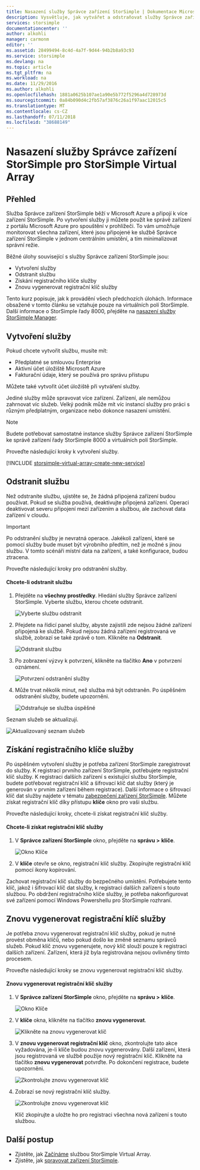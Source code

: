 ```yaml
---
title: Nasazení služby Správce zařízení StorSimple | Dokumentace Microsoftu
description: Vysvětluje, jak vytvářet a odstraňovat služby Správce zařízení StorSimple na webu Azure Portal a popisuje, jak spravovat registrační klíč služby.
services: storsimple
documentationcenter: ''
author: alkohli
manager: carmonm
editor: ''
ms.assetid: 28499494-8c4d-4a7f-9d44-94b2b8a93c93
ms.service: storsimple
ms.devlang: na
ms.topic: article
ms.tgt_pltfrm: na
ms.workload: na
ms.date: 11/29/2016
ms.author: alkohli
ms.openlocfilehash: 1881a0625b107ae1a90e5b772f5296a4d728973d
ms.sourcegitcommit: 0a84b090d4c2fb57af3876c26a1f97aac12015c5
ms.translationtype: MT
ms.contentlocale: cs-CZ
ms.lasthandoff: 07/11/2018
ms.locfileid: "38688149"
---
```

# <a name="deploy-the-storsimple-device-manager-service-for-storsimple-virtual-array"></a>Nasazení služby Správce zařízení StorSimple pro StorSimple Virtual Array
## <a name="overview"></a>Přehled

Služba Správce zařízení StorSimple běží v Microsoft Azure a připojí k více zařízení StorSimple. Po vytvoření služby ji můžete použít ke správě zařízení z portálu Microsoft Azure pro spouštění v prohlížeči. To vám umožňuje monitorovat všechna zařízení, které jsou připojené ke službě Správce zařízení StorSimple v jednom centrálním umístění, a tím minimalizovat správní režie.

Běžné úlohy související s služby Správce zařízení StorSimple jsou:

* Vytvoření služby
* Odstranit službu
* Získání registračního klíče služby
* Znovu vygenerovat registrační klíč služby

Tento kurz popisuje, jak k provádění všech předchozích úlohách. Informace obsažené v tomto článku se vztahuje pouze na virtuálních polí StorSimple. Další informace o StorSimple řady 8000, přejděte na [nasazení služby StorSimple Manager](storsimple-manage-service.md).

## <a name="create-a-service"></a>Vytvoření služby

Pokud chcete vytvořit službu, musíte mít:

* Předplatné se smlouvou Enterprise
* Aktivní účet úložiště Microsoft Azure
* Fakturační údaje, který se používá pro správu přístupu

Můžete také vytvořit účet úložiště při vytváření služby.

Jediné služby může spravovat více zařízení. Zařízení, ale nemůžou zahrnovat víc služeb. Velký podnik může mít víc instancí služby pro práci s různým předplatným, organizace nebo dokonce nasazení umístění.

> [!NOTE]
> Budete potřebovat samostatné instance služby Správce zařízení StorSimple ke správě zařízení řady StorSimple 8000 a virtuálních polí StorSimple.


Proveďte následující kroky k vytvoření služby.

[!INCLUDE [storsimple-virtual-array-create-new-service](../../includes/storsimple-virtual-array-create-new-service.md)]

## <a name="delete-a-service"></a>Odstranit službu

Než odstraníte službu, ujistěte se, že žádná připojená zařízení budou používat. Pokud se služba používá, deaktivujte připojená zařízení. Operaci deaktivovat severu připojení mezi zařízením a službou, ale zachovat data zařízení v cloudu.

> [!IMPORTANT]
> Po odstranění služby je nevratná operace. Jakékoli zařízení, které se pomocí služby bude muset být výrobního předtím, než je možné s jinou službu. V tomto scénáři místní data na zařízení, a také konfigurace, budou ztracena.
 

Proveďte následující kroky pro odstranění služby.

#### <a name="to-delete-a-service"></a>Chcete-li odstranit službu

1. Přejděte na **všechny prostředky**. Hledání služby Správce zařízení StorSimple. Vyberte službu, kterou chcete odstranit.
   
    ![Vyberte službu odstranit](./media/storsimple-virtual-array-manage-service/deleteservice2.png)
2. Přejdete na řídicí panel služby, abyste zajistili zde nejsou žádné zařízení připojená ke službě. Pokud nejsou žádná zařízení registrovaná ve službě, zobrazí se také zprávě o tom. Klikněte na **Odstranit**.
   
    ![Odstranit službu](./media/storsimple-virtual-array-manage-service/deleteservice3.png)

3. Po zobrazení výzvy k potvrzení, klikněte na tlačítko **Ano** v potvrzení oznámení. 
   
    ![Potvrzení odstranění služby](./media/storsimple-virtual-array-manage-service/deleteservice4.png)
4. Může trvat několik minut, než služba má být odstraněn. Po úspěšném odstranění služby, budete upozorněni.
   
    ![Odstraňuje se služba úspěšné](./media/storsimple-virtual-array-manage-service/deleteservice6.png)

Seznam služeb se aktualizují.

 ![Aktualizovaný seznam služeb](./media/storsimple-virtual-array-manage-service/deleteservice7.png)

## <a name="get-the-service-registration-key"></a>Získání registračního klíče služby
Po úspěšném vytvoření služby je potřeba zařízení StorSimple zaregistrovat do služby. K registraci prvního zařízení StorSimple, potřebujete registrační klíč služby. K registraci dalších zařízení s existující službu StorSimple, budete potřebovat registrační klíč a šifrovací klíč dat služby (který je generován v prvním zařízení během registrace). Další informace o šifrovací klíč dat služby najdete v tématu [zabezpečení zařízení StorSimple](storsimple-security.md). Můžete získat registrační klíč díky přístupu **klíče** okno pro vaši službu.

Proveďte následující kroky, chcete-li získat registrační klíč služby.

#### <a name="to-get-the-service-registration-key"></a>Chcete-li získat registrační klíč služby
1. V **Správce zařízení StorSimple** okno, přejděte na **správu &gt;**  **klíče**.
   
   ![Okno Klíče](./media/storsimple-virtual-array-manage-service/getregkey2.png)
2. V **klíče** otevře se okno, registrační klíč služby. Zkopírujte registrační klíč pomocí ikony kopírování. 

Zachovat registrační klíč služby do bezpečného umístění. Potřebujete tento klíč, jakož i šifrovací klíč dat služby, k registraci dalších zařízení s touto službou. Po obdržení registračního klíče služby, je potřeba nakonfigurovat své zařízení pomocí Windows Powershellu pro StorSimple rozhraní.

## <a name="regenerate-the-service-registration-key"></a>Znovu vygenerovat registrační klíč služby
Je potřeba znovu vygenerovat registrační klíč služby, pokud je nutné provést obměna klíčů, nebo pokud došlo ke změně seznamu správců služeb. Pokud klíč znovu vygenerujete, nový klíč slouží pouze k registraci dalších zařízení. Zařízení, která již byla registrována nejsou ovlivněny tímto procesem.

Proveďte následující kroky se znovu vygenerovat registrační klíč služby.

#### <a name="to-regenerate-the-service-registration-key"></a>Znovu vygenerovat registrační klíč služby
1. V **Správce zařízení StorSimple** okno, přejděte na **správu &gt;**  **klíče**.
   
   ![Okno Klíče](./media/storsimple-virtual-array-manage-service/getregkey2.png)
2. V **klíče** okna, klikněte na tlačítko **znovu vygenerovat**.
   
   ![Klikněte na znovu vygenerovat klíč](./media/storsimple-virtual-array-manage-service/getregkey5.png)
3. V **znovu vygenerovat registrační klíč** okno, zkontrolujte tato akce vyžadována, je-li klíče budou znovu vygenerovány. Další zařízení, která jsou registrovaná ve službě použije nový registrační klíč. Klikněte na tlačítko **znovu vygenerovat** potvrďte. Po dokončení registrace, budete upozorněni.
   
   ![Zkontrolujte znovu vygenerovat klíč](./media/storsimple-virtual-array-manage-service/getregkey3.png)
4. Zobrazí se nový registrační klíč služby.
   
    ![Zkontrolujte znovu vygenerovat klíč](./media/storsimple-virtual-array-manage-service/getregkey4.png)
   
   Klíč zkopírujte a uložte ho pro registraci všechna nová zařízení s touto službou.

## <a name="next-steps"></a>Další postup
* Zjistěte, jak [Začínáme](storsimple-virtual-array-deploy1-portal-prep.md) službou StorSimple Virtual Array.
* Zjistěte, jak [spravovat zařízení StorSimple](storsimple-ova-web-ui-admin.md).

